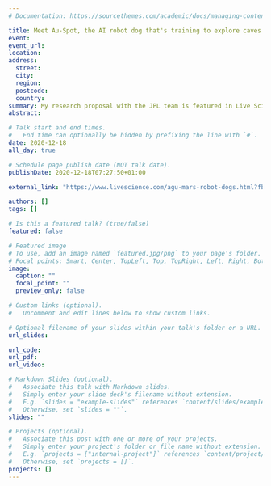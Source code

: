 ```yaml
---
# Documentation: https://sourcethemes.com/academic/docs/managing-content/

title: Meet Au-Spot, the AI robot dog that's training to explore caves on Mars
event:
event_url:
location:
address:
  street:
  city:
  region:
  postcode:
  country:
summary: My research proposal with the JPL team is featured in Live Science!
abstract:

# Talk start and end times.
#   End time can optionally be hidden by prefixing the line with `#`.
date: 2020-12-18
all_day: true

# Schedule page publish date (NOT talk date).
publishDate: 2020-12-18T07:27:50+01:00

external_link: "https://www.livescience.com/agu-mars-robot-dogs.html?fbclid=IwAR1UYijKg8Rykis3DgFox5dtVb_vIeKktkGp38IN_ckV6k56AeSWp8mdSd0"

authors: []
tags: []

# Is this a featured talk? (true/false)
featured: false

# Featured image
# To use, add an image named `featured.jpg/png` to your page's folder.
# Focal points: Smart, Center, TopLeft, Top, TopRight, Left, Right, BottomLeft, Bottom, BottomRight.
image:
  caption: ""
  focal_point: ""
  preview_only: false

# Custom links (optional).
#   Uncomment and edit lines below to show custom links.

# Optional filename of your slides within your talk's folder or a URL.
url_slides:

url_code:
url_pdf:
url_video:

# Markdown Slides (optional).
#   Associate this talk with Markdown slides.
#   Simply enter your slide deck's filename without extension.
#   E.g. `slides = "example-slides"` references `content/slides/example-slides.md`.
#   Otherwise, set `slides = ""`.
slides: ""

# Projects (optional).
#   Associate this post with one or more of your projects.
#   Simply enter your project's folder or file name without extension.
#   E.g. `projects = ["internal-project"]` references `content/project/deep-learning/index.md`.
#   Otherwise, set `projects = []`.
projects: []
---
```

